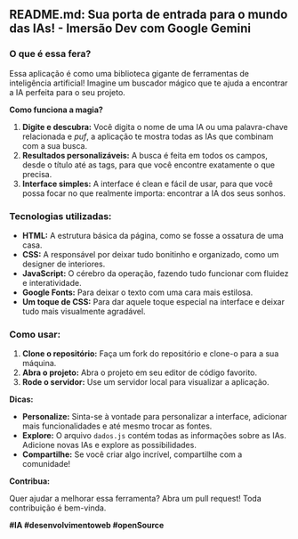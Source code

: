 ## **README.md: Sua porta de entrada para o mundo das IAs!** - Imersão Dev com Google Gemini

### **O que é essa fera?**

Essa aplicação é como uma biblioteca gigante de ferramentas de inteligência artificial!  Imagine um buscador mágico que te ajuda a encontrar a IA perfeita para o seu projeto. 

**Como funciona a magia?**

1. **Digite e descubra:** Você digita o nome de uma IA ou uma palavra-chave relacionada e *puf*, a aplicação te mostra todas as IAs que combinam com a sua busca. 
2. **Resultados personalizáveis:** A busca é feita em todos os campos, desde o título até as tags, para que você encontre exatamente o que precisa.
3. **Interface simples:** A interface é clean e fácil de usar, para que você possa focar no que realmente importa: encontrar a IA dos seus sonhos.

### **Tecnologias utilizadas:**

* **HTML:** A estrutura básica da página, como se fosse a ossatura de uma casa.
* **CSS:** A responsável por deixar tudo bonitinho e organizado, como um designer de interiores.
* **JavaScript:** O cérebro da operação, fazendo tudo funcionar com fluidez e interatividade.
* **Google Fonts:** Para deixar o texto com uma cara mais estilosa.
* **Um toque de CSS:** Para dar aquele toque especial na interface e deixar tudo mais visualmente agradável.

### **Como usar:**

1. **Clone o repositório:** Faça um fork do repositório e clone-o para a sua máquina.
2. **Abra o projeto:** Abra o projeto em seu editor de código favorito.
3. **Rode o servidor:** Use um servidor local para visualizar a aplicação. 

**Dicas:**

* **Personalize:** Sinta-se à vontade para personalizar a interface, adicionar mais funcionalidades e até mesmo trocar as fontes.
* **Explore:** O arquivo `dados.js` contém todas as informações sobre as IAs. Adicione novas IAs e explore as possibilidades.
* **Compartilhe:** Se você criar algo incrível, compartilhe com a comunidade!

**Contribua:**

Quer ajudar a melhorar essa ferramenta? Abra um pull request! Toda contribuição é bem-vinda.

**#IA #desenvolvimentoweb #openSource**
